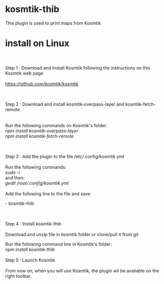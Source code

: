 # kosmtik-thib

This plugin is used to print maps from Kosmtik
<br/>
# install on Linux

<br/><br/>
  Step 1  : Download and Install Kosmtik following the instructions on this Kosmtik web page<br/>
<br/>
https://github.com/kosmtik/kosmtik

<br/><br/>
  Step 2 : Download and install kosmtik-overpass-layer and kosmtik-fetch-remote<br/><br/>
<br/>
Run the following commands on Kosmtik's folder:<br/>
<i>npm install kosmtik-overpass-layer</i><br/>
<i>npm install kosmtik-fetch-remote</i>

<br/><br/>
  Step 3 : Add the plugin to the file /etc/.config/kosmtik.yml<br/>
<br/>
Run the following commands:<br/>
<i>sudo -i</i><br/>
and then:<br/>
<i>gedit /root/.config/kosmtik.yml</i>
<br/><br/>
Add the following line to the file and save<br/>
<div>  - kosmtik-thib</div>
  
<br/><br/>
  Step 4 : Install kosmtik-thib<br/>
<br/>
Download and unzip file in kosmtik folder or clone/pull it from git

Run the following command line in Kosmtik's folder:<br/>
<i>npm install kosmtik-thib</i>
<br/><br/>
  Step 5 : Launch Kosmtik<br/>
<br/>
From now on, when you will use Kosmtik, the plugin wil be avaliable on the right toolbar.
